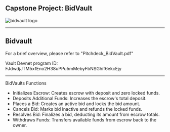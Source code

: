 Capstone Project: BidVault
--------------------------------
![bidvault logo](imagelink)

--------------------------------
Bidvault 
--------------------------------

For a brief overview, please refer to "Pitchdeck_BidVault.pdf"

Vault Devnet program ID: FJdwdjJTM5xfEno2H38uPPu5mMebyFbNSGhif6ekcEjy 

--------------------------------

BidVaults Functions
- Initializes Escrow: Creates escrow with deposit and zero locked funds.  
- Deposits Additional Funds: Increases the escrow's total deposit.  
- Places a Bid: Creates an active bid and locks the bid amount.  
- Cancels Bid: Marks bid inactive and refunds the locked funds.  
- Resolves Bid: Finalizes a bid, deducting its amount from escrow totals.  
- Withdraws Funds: Transfers available funds from escrow back to the owner.

